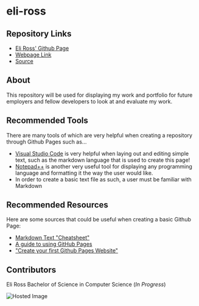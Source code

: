 # eli-ross

## Repository Links
- [Eli Ross' Github Page](https://github.com/eliross84)
- [Webpage Link](https://eliross84.github.io/about-me/)
- [Source](https://github.com/eliross84/about-me)

## About
This repository will be used for displaying my work and portfolio for future employers and fellow developers to look at and evaluate my work.

## Recommended Tools
There are many tools of which are very helpful when creating a repository through Github Pages such as...
- [Visual Studio Code](https://code.visualstudio.com/download) is very helpful when laying out and editing simple text, such as the markdown language that is used to create this page!
- [Notepad++](https://notepad-plus-plus.org/download/v7.6.2.html) is another very useful tool for displaying any programming language and formatting it the way the user would like.
- In order to create a basic text file as such, a user must be familiar with Markdown

## Recommended Resources
Here are some sources that could be useful when creating a basic Github Page:
- [Markdown Text "Cheatsheet"](https://github.com/adam-p/markdown-here/wiki/Markdown-Cheatsheet)
- [A guide to using GitHub Pages](https://www.thinkful.com/learn/a-guide-to-using-github-pages/)
- ["Create your first Github Pages Website"](https://www.youtube.com/watch?v=BA_c3bGQXlQ)

## Contributors
Eli Ross
Bachelor of Science in Computer Science (_In Progress_)

![Hosted Image](https://bearcatsports.com/common/controls/image_handler.aspx?thumb_prefix=headshot_1&image_path=/images/2017/9/8/Eli_Ross_195.jpg "Eli-Ross")

